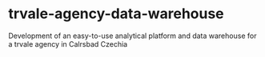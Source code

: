 # trvale-agency-data-warehouse
Development of an easy-to-use analytical platform and data warehouse for a trvale agency in Calrsbad Czechia
